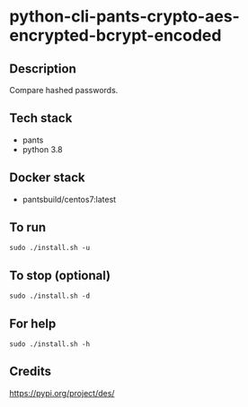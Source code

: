 # python-cli-pants-crypto-aes-encrypted-bcrypt-encoded

## Description
Compare hashed passwords.

## Tech stack
- pants
- python 3.8

## Docker stack
- pantsbuild/centos7:latest

## To run
`sudo ./install.sh -u`

## To stop (optional)
`sudo ./install.sh -d`

## For help
`sudo ./install.sh -h`

## Credits
https://pypi.org/project/des/
